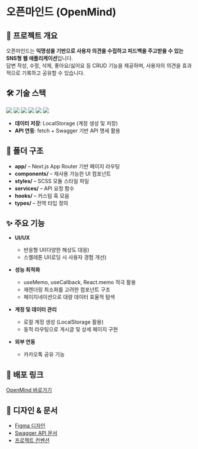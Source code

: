 # 오픈마인드 (OpenMind)

## 📌 프로젝트 개요
오픈마인드는 **익명성을 기반으로 사용자 의견을 수집하고 피드백을 주고받을 수 있는 SNS형 웹 애플리케이션**입니다.  
답변 작성, 수정, 삭제, 좋아요/싫어요 등 CRUD 기능을 제공하며, 사용자의 의견을 효과적으로 기록하고 공유할 수 있습니다.

## 🛠 기술 스택
<p align="left">
  <img src="https://img.shields.io/badge/HTML5-E34F26?style=flat&logo=html5&logoColor=white"/>
  <img src="https://img.shields.io/badge/Sass-CC6699?style=flat&logo=sass&logoColor=white"/>
  <img src="https://img.shields.io/badge/JavaScript-F7DF1E?style=flat&logo=javascript&logoColor=black"/>
  <img src="https://img.shields.io/badge/TypeScript-3178C6?style=flat&logo=typescript&logoColor=white"/>
  <img src="https://img.shields.io/badge/React-61DAFB?style=flat&logo=react&logoColor=black"/>
  <img src="https://img.shields.io/badge/Next.js-000000?style=flat&logo=nextdotjs&logoColor=white"/>
</p>

- **데이터 저장**: LocalStorage (계정 생성 및 저장)  
- **API 연동**: fetch + Swagger 기반 API 명세 활용  

## 📂 폴더 구조
- **app/** – Next.js App Router 기반 페이지 라우팅
- **components/** – 재사용 가능한 UI 컴포넌트
- **styles/** – SCSS 모듈 스타일 파일
- **services/** – API 요청 함수
- **hooks/** – 커스텀 훅 모음
- **types/** – 전역 타입 정의

## ✨ 주요 기능
- **UI/UX**
  - 반응형 UI(다양한 해상도 대응) 
  - 스켈레톤 UI(로딩 시 사용자 경험 개선)  

- **성능 최적화**
  - useMemo, useCallback, React.memo 적극 활용
  - 재렌더링 최소화를 고려한 컴포넌트 구조  
  - 페이지네이션으로 대량 데이터 효율적 탐색  

- **계정 및 데이터 관리**
  - 로컬 계정 생성 (LocalStorage 활용)  
  - 동적 라우팅으로 게시글 및 상세 페이지 구현  

- **외부 연동**
  - 카카오톡 공유 기능

## 🚀 배포 링크
[OpenMind 바로가기](https://openmind-psi.vercel.app)

## 🎨 디자인 & 문서
- [Figma 디자인](https://www.figma.com/design/sy1OrnQQF3y7E78ioeGsaM/OPENMIND?node-id=0-1&p=f&t=AF6lCOdT1lmZIgxd-0)  
- [Swagger API 문서](https://openmind-api.vercel.app/docs/)  
- [프로젝트 컨벤션](https://chivalrous-barberry-9bb.notion.site/OpenMind-254a83bcc886808b878ef679236ee7c5?source=copy_link)

